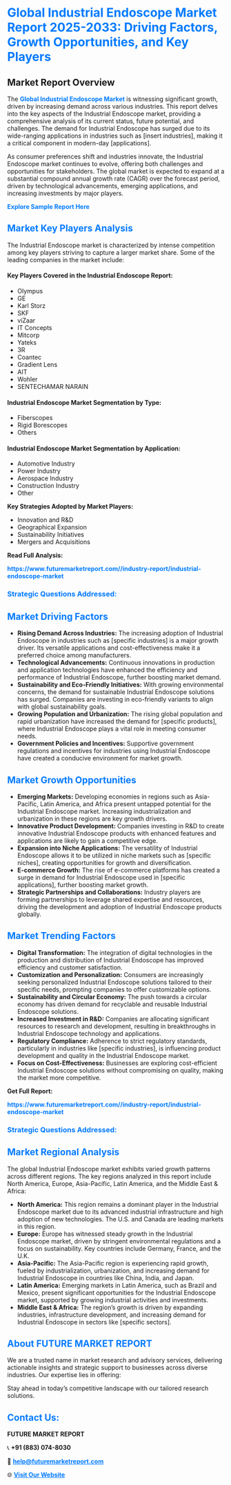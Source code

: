 <h1 style="color: #007BFF;">Global Industrial Endoscope Market Report 2025-2033: Driving Factors, Growth Opportunities, and Key Players</h1>

<section id="overview">
<h2>Market Report Overview</h2>
<p>The <a href="https://www.futuremarketreport.com//industry-report/industrial-endoscope-market" style="color: #007BFF; text-decoration: none;"><strong>Global Industrial Endoscope Market</strong></a> is witnessing significant growth, driven by increasing demand across various industries. This report delves into the key aspects of the Industrial Endoscope market, providing a comprehensive analysis of its current status, future potential, and challenges. The demand for Industrial Endoscope has surged due to its wide-ranging applications in industries such as [insert industries], making it a critical component in modern-day [applications].</p>
<p>As consumer preferences shift and industries innovate, the Industrial Endoscope market continues to evolve, offering both challenges and opportunities for stakeholders. The global market is expected to expand at a substantial compound annual growth rate (CAGR) over the forecast period, driven by technological advancements, emerging applications, and increasing investments by major players.</p>
</section>

<section id="overview">
<p><a href="https://www.futuremarketreport.com//request-sample/reportId=57059" style="color: #007BFF; text-decoration: none;"><strong>Explore Sample Report Here</strong></a></p>
</section>

<section id="key-players">
<h2 style="color: #007BFF;">Market Key Players Analysis</h2>
<p>The Industrial Endoscope market is characterized by intense competition among key players striving to capture a larger market share. Some of the leading companies in the market include:</p>
<h4>Key Players Covered in the Industrial Endoscope Report:</h4>
<ul><li>Olympus</li><li>GE</li><li>Karl Storz</li><li>SKF</li><li>viZaar</li><li>IT Concepts</li><li>Mitcorp</li><li>Yateks</li><li>3R</li><li>Coantec</li><li>Gradient Lens</li><li>AIT</li><li>Wohler</li><li>SENTECHAMAR NARAIN</li></ul>
<h4>Industrial Endoscope Market Segmentation by Type:</h4>
<ul><li>Fiberscopes</li><li>Rigid Borescopes</li><li>Others</li></ul>

<h4>Industrial Endoscope Market Segmentation by Application:</h4>
<ul><li>Automotive Industry</li><li>Power Industry</li><li>Aerospace Industry</li><li>Construction Industry</li><li>Other</li></ul>
<p><strong>Key Strategies Adopted by Market Players:</strong></p>
<ul>
<li>Innovation and R&D</li>
<li>Geographical Expansion</li>
<li>Sustainability Initiatives</li>
<li>Mergers and Acquisitions</li>
</ul>
</section>

<section>
<p><strong>Read Full Analysis: </strong></p><a href="https://www.futuremarketreport.com//industry-report/industrial-endoscope-market" style="color: #007BFF; text-decoration: none;"><strong>https://www.futuremarketreport.com//industry-report/industrial-endoscope-market</strong></a>
<h3 style="color: #007BFF;">Strategic Questions Addressed:</h3>
</section>

<section id="driving-factors">
<h2 style="color: #007BFF;">Market Driving Factors</h2>
<ul>
<li><strong>Rising Demand Across Industries:</strong> The increasing adoption of Industrial Endoscope in industries such as [specific industries] is a major growth driver. Its versatile applications and cost-effectiveness make it a preferred choice among manufacturers.</li>
<li><strong>Technological Advancements:</strong> Continuous innovations in production and application technologies have enhanced the efficiency and performance of Industrial Endoscope, further boosting market demand.</li>
<li><strong>Sustainability and Eco-Friendly Initiatives:</strong> With growing environmental concerns, the demand for sustainable Industrial Endoscope solutions has surged. Companies are investing in eco-friendly variants to align with global sustainability goals.</li>
<li><strong>Growing Population and Urbanization:</strong> The rising global population and rapid urbanization have increased the demand for [specific products], where Industrial Endoscope plays a vital role in meeting consumer needs.</li>
<li><strong>Government Policies and Incentives:</strong> Supportive government regulations and incentives for industries using Industrial Endoscope have created a conducive environment for market growth.</li>
</ul>
</section>

<section id="growth-opportunities">
<h2 style="color: #007BFF;">Market Growth Opportunities</h2>
<ul>
<li><strong>Emerging Markets:</strong> Developing economies in regions such as Asia-Pacific, Latin America, and Africa present untapped potential for the Industrial Endoscope market. Increasing industrialization and urbanization in these regions are key growth drivers.</li>
<li><strong>Innovative Product Development:</strong> Companies investing in R&D to create innovative Industrial Endoscope products with enhanced features and applications are likely to gain a competitive edge.</li>
<li><strong>Expansion into Niche Applications:</strong> The versatility of Industrial Endoscope allows it to be utilized in niche markets such as [specific niches], creating opportunities for growth and diversification.</li>
<li><strong>E-commerce Growth:</strong> The rise of e-commerce platforms has created a surge in demand for Industrial Endoscope used in [specific applications], further boosting market growth.</li>
<li><strong>Strategic Partnerships and Collaborations:</strong> Industry players are forming partnerships to leverage shared expertise and resources, driving the development and adoption of Industrial Endoscope products globally.</li>
</ul>
</section>

<section id="trending-factors">
<h2 style="color: #007BFF;">Market Trending Factors</h2>
<ul>
<li><strong>Digital Transformation:</strong> The integration of digital technologies in the production and distribution of Industrial Endoscope has improved efficiency and customer satisfaction.</li>
<li><strong>Customization and Personalization:</strong> Consumers are increasingly seeking personalized Industrial Endoscope solutions tailored to their specific needs, prompting companies to offer customizable options.</li>
<li><strong>Sustainability and Circular Economy:</strong> The push towards a circular economy has driven demand for recyclable and reusable Industrial Endoscope solutions.</li>
<li><strong>Increased Investment in R&D:</strong> Companies are allocating significant resources to research and development, resulting in breakthroughs in Industrial Endoscope technology and applications.</li>
<li><strong>Regulatory Compliance:</strong> Adherence to strict regulatory standards, particularly in industries like [specific industries], is influencing product development and quality in the Industrial Endoscope market.</li>
<li><strong>Focus on Cost-Effectiveness:</strong> Businesses are exploring cost-efficient Industrial Endoscope solutions without compromising on quality, making the market more competitive.</li>
</ul>
</section>

<section>
<p><strong>Get Full Report: </strong></p><a href="https://www.futuremarketreport.com//industry-report/industrial-endoscope-market" style="color: #007BFF; text-decoration: none;"><strong>https://www.futuremarketreport.com//industry-report/industrial-endoscope-market</strong></a>
<h3 style="color: #007BFF;">Strategic Questions Addressed:</h3>
</section>


<section id="regional-analysis">
<h2 style="color: #007BFF;">Market Regional Analysis</h2>
<p>The global Industrial Endoscope market exhibits varied growth patterns across different regions. The key regions analyzed in this report include North America, Europe, Asia-Pacific, Latin America, and the Middle East & Africa:</p>
<ul>
<li><strong>North America:</strong> This region remains a dominant player in the Industrial Endoscope market due to its advanced industrial infrastructure and high adoption of new technologies. The U.S. and Canada are leading markets in this region.</li>
<li><strong>Europe:</strong> Europe has witnessed steady growth in the Industrial Endoscope market, driven by stringent environmental regulations and a focus on sustainability. Key countries include Germany, France, and the U.K.</li>
<li><strong>Asia-Pacific:</strong> The Asia-Pacific region is experiencing rapid growth, fueled by industrialization, urbanization, and increasing demand for Industrial Endoscope in countries like China, India, and Japan.</li>
<li><strong>Latin America:</strong> Emerging markets in Latin America, such as Brazil and Mexico, present significant opportunities for the Industrial Endoscope market, supported by growing industrial activities and investments.</li>
<li><strong>Middle East & Africa:</strong> The region’s growth is driven by expanding industries, infrastructure development, and increasing demand for Industrial Endoscope in sectors like [specific sectors].</li>
</ul>
</section>

<footer>
<h2 style="color: #007BFF;">About FUTURE MARKET REPORT</h2>
<p>We are a trusted name in market research and advisory services, delivering actionable insights and strategic support to businesses across diverse industries. Our expertise lies in offering:</p>

<p>Stay ahead in today’s competitive landscape with our tailored research solutions.</p>

<h2 style="color: #007BFF;">Contact Us:</h2>
<p><strong>FUTURE MARKET REPORT</strong></p>
<p>📞 <strong>+91 (883) 074-8030</strong></p>
<p>📧 <strong><a href="mailto:help@futuremarketreport.com" style="color: #007BFF;">help@futuremarketreport.com</a></strong></p>
<p>🌐 <strong><a href="https://www.futuremarketreport.com/" style="color: #007BFF;">Visit Our Website</a></strong></p>
</footer>